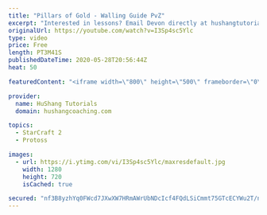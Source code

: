 ```yaml
---
title: "Pillars of Gold - Walling Guide PvZ"
excerpt: "Interested in lessons? Email Devon directly at hushangtutorials@outlook.com ------------------------------------------------------------------------------------------------------- Want to support HuShang Tutorials directly? Patreon is a website where you can contribute a monthly donation that will help"
originalUrl: https://youtube.com/watch?v=I3Sp4sc5Ylc
type: video
price: Free
length: PT3M41S
publishedDateTime: 2020-05-28T20:56:44Z
heat: 50

featuredContent: "<iframe width=\"800\" height=\"500\" frameborder=\"0\" src=\"https://www.youtube.com/embed/I3Sp4sc5Ylc\" allow=\"accelerometer; autoplay; encrypted-media; gyroscope; picture-in-picture\" allowfullscreen></iframe>"

provider:
  name: HuShang Tutorials
  domain: hushangcoaching.com

topics:
  - StarCraft 2
  - Protoss

images:
  - url: https://i.ytimg.com/vi/I3Sp4sc5Ylc/maxresdefault.jpg
    width: 1280
    height: 720
    isCached: true

secured: "nf3B8yzhYq0FWcd7JXwXW7HRmAWrUbNDcIcf4FQdLSiCmmt75GTcECYWu2T/n10jIRpQF2AiALRu4zQt3SPiVM3RuiTzSq0jiLwpT3I2l0WEtADsoulFV4w6r1xxZdSQq+j8TBxJFcJxnBC7PrhZxo4qKTgQjW/TGTf7P1jbw8/dPPyDWtrJDhsGoSIt+y1dMeOSS9/ND++Xx1+WpZ6idjVD9JalJa8XCzp8KqjMfo3GgQeM66IxNFocxS1eh33NUTXc4A6n9N4ysGYJHgmAFlBFbj3JENost6/i+xn269mNqHTIsozrYZJeqC0/GDvNvxIIwP4VSorLXGndKDuM4psSsg6lK7RCjPNov6wTHbB06+EhVQmFlqIp2Aw73l7xT/39qegD296wcigUiqV5CTmpZDlxN2BF17+su7vf63A=;6FL8lz5XD0oXkAdiFGbh4w=="
---
```


